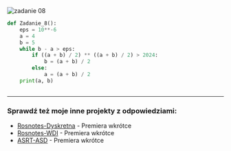 <picture>
  <source srcset="../../srt/zbior_zadan/08.png" media="(prefers-color-scheme: light)">
  <source srcset="../../srt/zbior_zadan/black_08.png" media="(prefers-color-scheme: dark)">
  <img src="../../srt/zbior_zadan/black_08.png" alt="zadanie 08">
</picture>

```python
def Zadanie_8():
    eps = 10**-6
    a = 4
    b = 5
    while b - a > eps:
        if ((a + b) / 2) ** ((a + b) / 2) > 2024:
            b = (a + b) / 2
        else:
            a = (a + b) / 2
    print(a, b)



```

---
### Sprawdź też moje inne projekty z odpowiedziami:
- [Rosnotes-Dyskretna](https://github.com/kamilGie/Rosnotes-Dyskretna) - Premiera wkrótce
- [Rosnotes-WDI](https://github.com/kamilGie/Rosnotes-WDI) - Premiera wkrótce
- [ASRT-ASD](https://github.com/kamilGie/Rosnotes-Dyskretna) - Premiera wkrótce
